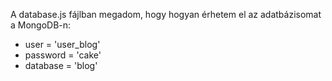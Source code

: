 A database.js fájlban megadom, hogy hogyan érhetem el az adatbázisomat a MongoDB-n:
+ user = 'user_blog'
+ password = 'cake'
+ database = 'blog'

